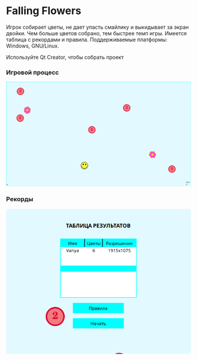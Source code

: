 # Falling Flowers

Игрок собирает цветы, не дает упасть смайлику и выкидывает за экран двойки. Чем
больше цветов собрано, тем быстрее темп игры. Имеется таблица с рекордами и
правила. Поддерживаемые платформы: Windows, GNU/Linux.

Используйте Qt Creator, чтобы собрать проект

### Игровой процесс

![](https://github.com/vpunch/falling_flowers/blob/master/imgs/falflow1.png)

### Рекорды

![](https://github.com/vpunch/falling_flowers/blob/master/imgs/falflow2.png)
